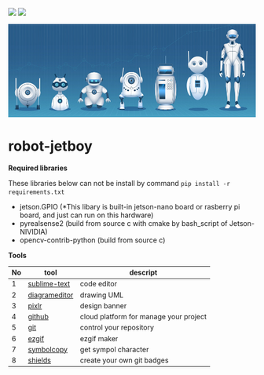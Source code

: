 <img src="https://img.shields.io/badge/license-MIT-green" /> <img src="https://img.shields.io/badge/version-v0.1-lightgrey" />

![banner](docs/assets/banner.png)

# robot-jetboy

**Required libraries**

These libraries below can not be install by command `pip install -r requirements.txt`
- jetson.GPIO (*This libary is built-in jetson-nano board or rasberry pi board, and just can run on this hardware)
- pyrealsense2  (build from source c with cmake by bash_script of Jetson-NIVIDIA)
- opencv-contrib-python (build from source c)

**Tools**

|No|tool|descript|
|---|---|---|
|1|[sublime-text](https://www.sublimetext.com/)|code editor|
|2|[diagrameditor](https://www.diagrameditor.com/)|drawing UML|
|3|[pixlr](https://pixlr.com/vn/x/)|design banner|
|4|[github](https://github.com/)|cloud platform for manage your project|
|5|[git](https://git-scm.com/)|control your repository|
|6|[ezgif](https://ezgif.com/maker)|ezgif maker|
|7|[symbolcopy](https://www.symbolcopy.com/)|get sympol character|
|8|[shields](https://shields.io/)|create your own git badges|
    
